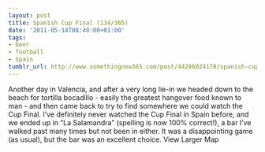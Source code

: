 ```yaml
---
layout: post
title: Spanish Cup Final (134/365)
date: '2011-05-14T08:40:00+01:00'
tags:
- beer
- football
- Spain
tumblr_url: http://www.somethingnew365.com/post/44286024178/spanish-cup-final-134365
---
```

Another day in Valencia, and after a very long lie-in we headed down to the beach for tortilla bocadillo - easily the greatest hangover food known to man - and then came back to try to find somewhere we could watch the Cup Final.
I’ve definitely never watched the Cup Final in Spain before, and we ended up in “La Salamandra” (spelling is now 100% correct!), a bar I’ve walked past many times but not been in either. It was a disappointing game (as usual), but the bar was an excellent choice.
View Larger Map
